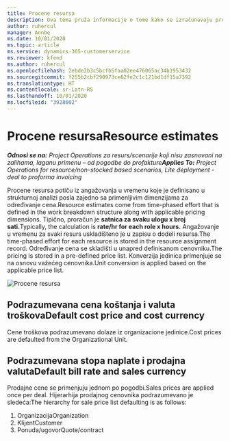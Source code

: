 ```yaml
---
title: Procene resursa
description: Ova tema pruža informacije o tome kako se izračunavaju procene resursa u usluzi Project Operations.
author: ruhercul
manager: Annbe
ms.date: 10/01/2020
ms.topic: article
ms.service: dynamics-365-customerservice
ms.reviewer: kfend
ms.author: ruhercul
ms.openlocfilehash: 2ebde2b3c5bcfb5faa02ee476065ac34b1953432
ms.sourcegitcommit: f255b2cbf290973ce62fe2c1c121bd1df15a7392
ms.translationtype: HT
ms.contentlocale: sr-Latn-RS
ms.lasthandoff: 10/01/2020
ms.locfileid: "3928602"
---
```

# <a name="resource-estimates"></a><span data-ttu-id="39917-103">Procene resursa</span><span class="sxs-lookup"><span data-stu-id="39917-103">Resource estimates</span></span>

<span data-ttu-id="39917-104">_**Odnosi se na:** Project Operations za resurs/scenarije koji nisu zasnovani na zalihama, laganu primenu – od pogodbe do profakture_</span><span class="sxs-lookup"><span data-stu-id="39917-104">_**Applies To:** Project Operations for resource/non-stocked based scenarios, Lite deployment - deal to proforma invoicing_</span></span>

<span data-ttu-id="39917-105">Procene resursa potiču iz angažovanja u vremenu koje je definisano u strukturnoj analizi posla zajedno sa primenljivim dimenzijama za određivanje cena.</span><span class="sxs-lookup"><span data-stu-id="39917-105">Resource estimates come from time-phased effort that is defined in the work breakdown structure along with applicable pricing dimensions.</span></span> <span data-ttu-id="39917-106">Tipično, proračun je **satnica za svaku ulogu x broj sati.**</span><span class="sxs-lookup"><span data-stu-id="39917-106">Typically, the calculation is **rate/hr for each role x hours.**</span></span> <span data-ttu-id="39917-107">Angažovanje u vremenu za svaki resurs uskladišteno je u zapisu o dodeli resursa.</span><span class="sxs-lookup"><span data-stu-id="39917-107">The time-phased effort for each resource is stored in the resource assignment record.</span></span> <span data-ttu-id="39917-108">Određivanje cena se skladišti u unapred definisanom cenovniku.</span><span class="sxs-lookup"><span data-stu-id="39917-108">The pricing is stored in a pre-defined price list.</span></span> <span data-ttu-id="39917-109">Konverzija jedinica primenjuje se na osnovu važećeg cenovnika.</span><span class="sxs-lookup"><span data-stu-id="39917-109">Unit conversion is applied based on the applicable price list.</span></span>

![Procene resursa](./media/navigation12.png)

## <a name="default-cost-price-and-cost-currency"></a><span data-ttu-id="39917-111">Podrazumevana cena koštanja i valuta troškova</span><span class="sxs-lookup"><span data-stu-id="39917-111">Default cost price and cost currency</span></span>

<span data-ttu-id="39917-112">Cene troškova podrazumevano dolaze iz organizacione jedinice.</span><span class="sxs-lookup"><span data-stu-id="39917-112">Cost prices are defaulted from the Organizational Unit.</span></span>

## <a name="default-bill-rate-and-sales-currency"></a><span data-ttu-id="39917-113">Podrazumevana stopa naplate i prodajna valuta</span><span class="sxs-lookup"><span data-stu-id="39917-113">Default bill rate and sales currency</span></span>

<span data-ttu-id="39917-114">Prodajne cene se primenjuju jednom po pogodbi.</span><span class="sxs-lookup"><span data-stu-id="39917-114">Sales prices are applied once per deal.</span></span> <span data-ttu-id="39917-115">Hijerarhija prodajnog cenovnika podrazumevano je sledeća:</span><span class="sxs-lookup"><span data-stu-id="39917-115">The hierarchy for sale price list defaulting is as follows:</span></span>

1. <span data-ttu-id="39917-116">Organizacija</span><span class="sxs-lookup"><span data-stu-id="39917-116">Organization</span></span>
2. <span data-ttu-id="39917-117">Klijent</span><span class="sxs-lookup"><span data-stu-id="39917-117">Customer</span></span>
3. <span data-ttu-id="39917-118">Ponuda/ugovor</span><span class="sxs-lookup"><span data-stu-id="39917-118">Quote/contract</span></span>
